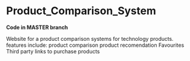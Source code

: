 # Product_Comparison_System
**Code in MASTER branch**

Website for a product comparison systems for technology products.
features include:
product comparison
product recomendation
Favourites
Third party links to purchase products
